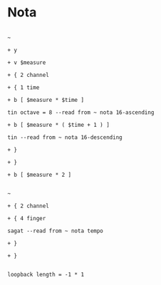 # Nota

```scenario oscilla

~

+ y

+ v $measure

+ { 2 channel

+ { 1 time

+ b [ $measure * $time ]

tin octave = 8 --read from ~ nota 16-ascending

+ b [ $measure * ( $time + 1 ) ]

tin --read from ~ nota 16-descending

+ }

+ }

+ b [ $measure * 2 ]

```

```scenario oscilla

~

+ { 2 channel

+ { 4 finger

sagat --read from ~ nota tempo

+ }

+ }

```

```scenario oscilla

loopback length = -1 * 1

```
